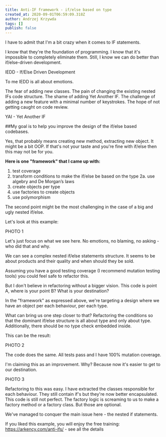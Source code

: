 ```yaml
---
title: Anti-IF framework - if/else based on type
created_at: 2020-09-01T06:59:09.318Z
author: Andrzej Krzywda
tags: []
publish: false
---
```


I have to admit that I'm a bit crazy when it comes to IF statements. 

I know that they're the foundation of programming. I know that it's impossible to completely eliminate them. Still, I know we can do better than if/else-driven development. 

IEDD - If/Else Driven Development

To me IEDD is all about emotions.

The fear of adding new classes.
The pain of changing the existing nested IFs code structure.
The shame of adding Yet Another IF.
The challenge of adding a new feature with a minimal number of keystrokes.
The hope of not getting caught on code review.

YAI - Yet Another IF


##My goal is to help you improve the design of the if/else based codebases. 

Yes, that probably means creating new method, extracting new object. It might be a bit OOP. If that's not your taste and you're fine with if/else then this may not be for you. 

**Here is one "framework" that I came up with:**

1. test coverage
2. transform conditions to make the if/else be based on the type
2a. use algebry and De Morgan’s laws
3. create objects per type
4. use factories to create objects
5. use polymorphism

The second point might be the most challenging in the case of a big and ugly nested if/else.

Let's look at this example:


PHOTO 1


Let's just focus on what we see here. No emotions, no blaming, no asking - who did that and why.

We can see a complex nested if/else statements structure. It seems to be about products and their quality and when should they be sold.

Assuming you have a good testing coverage (I recommend mutation testing tools) you could feel safe to refactor this.

But I don't believe in refactoring without a bigger vision. This code is point A, where is your point B? What is your destination?

In the "framework" as expressed above, we're targeting a design where we have an object per each behaviour, per each type.

What can bring us one step closer to that? Refactoring the conditions so that the dominant if/else structure is all about type and only about type. Additionally, there should be no type check embedded inside.

This can be the result:


PHOTO 2


The code does the same. All tests pass and I have 100% mutation coverage.

I'm claiming this as an improvement. Why? Because now it's easier to get to our destination.


PHOTO 3


Refactoring to this was easy. I have extracted the classes responsible for each behaviour. They still contain if's but they're now better encapsulated. This code is still not perfect. The factory logic is screaming to us to make a factory method or a factory class. But those are optional. 

We've managed to conquer the main issue here - the nested if statements.

If you liked this example, you will enjoy the free training:
https://arkency.com/anti-ifs/ - see all the details
